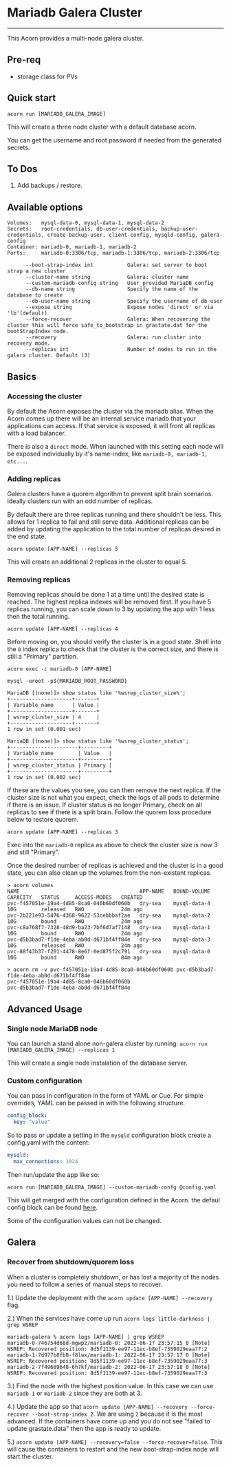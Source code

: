 # Mariadb Galera Cluster

---

This Acorn provides a multi-node galera cluster.

## Pre-req

* storage class for PVs

## Quick start

`acorn run [MARIADB_GALERA_IMAGE]`

This will create a three node cluster with a default database acorn.

You can get the username and root password if needed from the generated secrets.

## To Dos

 1. Add backups / restore.

## Available options

```shell
Volumes:   mysql-data-0, mysql-data-1, mysql-data-2
Secrets:   root-credentials, db-user-credentials, backup-user-credentials, create-backup-user, client-config, mysqld-config, galera-config
Container: mariadb-0, mariadb-1, mariadb-2
Ports:     mariadb-0:3306/tcp, mariadb-1:3306/tcp, mariadb-2:3306/tcp

      --boot-strap-index int           Galera: set server to boot strap a new cluster
      --cluster-name string            Galera: cluster name
      --custom-mariadb-config string   User provided MariaDB config
      --db-name string                 Specify the name of the database to create
      --db-user-name string            Specify the username of db user
      --expose string                  Expose nodes 'direct' or via 'lb'(default)
      --force-recover                  Galera: When recovering the cluster this will force safe_to_bootstrap in grastate.dat for the bootStrapIndex node.
      --recovery                       Galera: run cluster into recovery mode.
      --replicas int                   Number of nodes to run in the galera cluster. Default (3)
```

## Basics

### Accessing the cluster

By default the Acorn exposes the cluster via the mariadb alias. When the Acorn comes up there will be an internal service mariadb that your applications can access. If that service is exposed, it will front all replicas with a load balancer.

There is also a `direct` mode. When launched with this setting each node will be exposed individually by it's name-index, like `mariadb-0, mariadb-1, etc...`.

### Adding replicas

Galera clusters have a quorem algorithm to prevent split brain scenarios. Ideally clusters run with an odd number of replicas.

By default there are three replicas running and there shouldn't be less. This allows for 1 replica to fail and still serve data. Additional replicas can be added by updating the application to the total number of replicas desired in the end state.

`acorn update [APP-NAME] --replicas 5`

This will create an additional 2 replicas in the cluster to equal 5.

### Removing replicas

Removing replicas should be done 1 at a time until the desired state is reached. The highest replica indexes will be removed first. If you have 5 replicas running, you can scale down to 3 by updating the app with 1 less then the total running.

`acorn update [APP-NAME] --replicas 4`

Before moving on, you should verify the cluster is in a good state. Shell into the `0` index replica to check that the cluster is the correct size, and there is still a "Primary" partition.

```shell
acorn exec -c mariadb-0 [APP-NAME]

mysql -uroot -p${MARIADB_ROOT_PASSWORD}

MariaDB [(none)]> show status like '%wsrep_cluster_size%';
+--------------------+-------+
| Variable_name      | Value |
+--------------------+-------+
| wsrep_cluster_size | 4     |
+--------------------+-------+
1 row in set (0.001 sec)

MariaDB [(none)]> show status like '%wsrep_cluster_status';
+----------------------+---------+
| Variable_name        | Value   |
+----------------------+---------+
| wsrep_cluster_status | Primary |
+----------------------+---------+
1 row in set (0.002 sec)
```

If these are the values you see, you can then remove the next replica. If the cluster size is not what you expect, check the logs of all pods to determine if there is an issue. If cluster status is no longer Primary, check on all replicas to see if there is a split brain. Follow the quorem loss procedure below to restore quorem.

`acorn update [APP-NAME] --replicas 3`

Exec into the `mariadb-0` replica as above to check the cluster size is now 3 and still "Primary".

Once the desired number of replicas is achieved and the cluster is in a good state, you can also clean up the volumes from the non-existant replicas.

```shell
> acorn volumes
NAME                                       APP-NAME   BOUND-VOLUME   CAPACITY   STATUS     ACCESS-MODES   CREATED
pvc-f457051e-19a4-4d85-8ca0-046b60df060b   dry-sea    mysql-data-4   10G        released   RWO            24m ago
pvc-2b221e93-5476-4368-9622-53cebbbaf2ae   dry-sea    mysql-data-2   10G        bound      RWO            24m ago
pvc-c8a768f7-7328-48d9-ba23-7bf6d7af7148   dry-sea    mysql-data-1   10G        bound      RWO            24m ago
pvc-d5b3bad7-f1de-4eba-ab0d-d671bf4ff84e   dry-sea    mysql-data-3   10G        released   RWO            24m ago
pvc-88f43b37-f201-4478-8e6f-0ed875f2c791   dry-sea    mysql-data-0   10G        bound      RWO            84m ago

> acorn rm -v pvc-f457051e-19a4-4d85-8ca0-046b60df060b pvc-d5b3bad7-f1de-4eba-ab0d-d671bf4ff84e
pvc-f457051e-19a4-4d85-8ca0-046b60df060b
pvc-d5b3bad7-f1de-4eba-ab0d-d671bf4ff84e
```

## Advanced Usage

### Single node MariaDB node

You can launch a stand alone non-galera cluster by running:
`acorn run [MARIADB_GALERA_IMAGE] --replicas 1`

This will create a single node instalation of the database server.

### Custom configuration

You can pass in configuration in the form of YAML or Cue. For simple overrides, YAML can be passed in with the following structure.

```yaml
config_block:
  key: "value"
```

So to pass or update a setting in the `mysqld` configuration block create a config.yaml with the content:

```yaml
mysqld:
  max_connections: 1024
```

Then run/update the app like so:

`acorn run [MARIADB_GALERA_IMAGE] --custom-mariadb-confg @config.yaml`

This will get merged with the configuration defined in the Acorn. the defaul config block can be found [here](https://github.com/acorn-io/acorn-library/blob/main/mariadb-galera/acorn.cue#L207).

Some of the configuration values can not be changed.

## Galera

### Recover from shutdown/quorem loss

When a cluster is completely shutdown, or has lost a majority of the nodes you need to follow a series of manual steps to recover.

1.) Update the deployment with the `acorn update [APP-NAME] --recovery` flag.

2.) When the services have come up run `acorn logs little-darkness | grep WSREP`

```shell
mariadb-galera % acorn logs [APP-NAME] | grep WSREP
mariadb-0-746754d68d-mgwpz/mariadb-0: 2022-06-17 23:57:15 0 [Note] WSREP: Recovered position: 8d5f1139-ee97-11ec-b8ef-7359029eaa77:2
mariadb-1-7d977b8fb8-f8lwx/mariadb-1: 2022-06-17 23:57:17 0 [Note] WSREP: Recovered position: 8d5f1139-ee97-11ec-b8ef-7359029eaa77:3
mariadb-2-7f49689648-6h7kf/mariadb-2: 2022-06-17 23:57:18 0 [Note] WSREP: Recovered position: 8d5f1139-ee97-11ec-b8ef-7359029eaa77:3
```

3.) Find the node with the highest position value. In this case we can use `mariadb-1` or `mariadb-2` since they are both at 3.

4.) Update the app so that `acorn update [APP-NAME] --recovery --force-recover --boot-strap-index 2`. We are using `2` because it is the most advanced. If the containers have come up and you do not see "failed to update grastate.data" then the app is ready to update.

5.) `acorn update [APP-NAME] --recovery=false --force-recover=false`. This will cause the containers to restart and the new boot-strap-index node will start the cluster.
